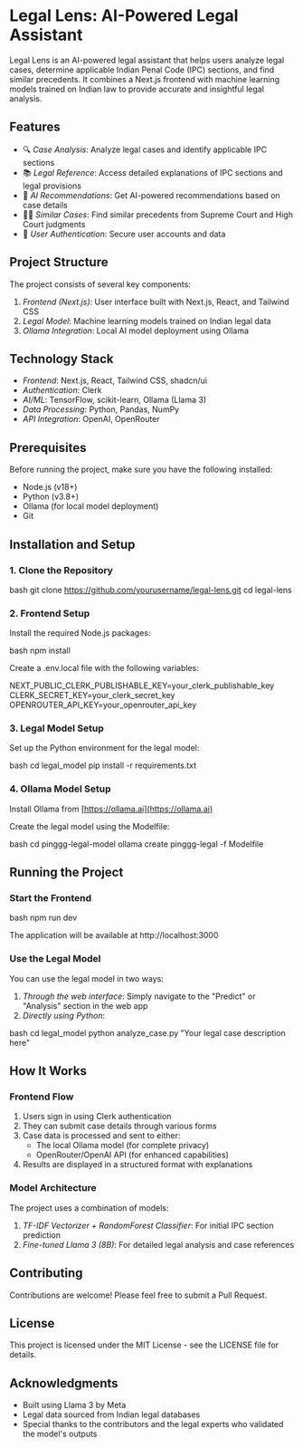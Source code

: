 # Legal Lens: AI-Powered Legal Assistant

Legal Lens is an AI-powered legal assistant that helps users analyze legal cases, determine applicable Indian Penal Code (IPC) sections, and find similar precedents. It combines a Next.js frontend with machine learning models trained on Indian law to provide accurate and insightful legal analysis.


## Features

- 🔍 *Case Analysis*: Analyze legal cases and identify applicable IPC sections
- 📚 *Legal Reference*: Access detailed explanations of IPC sections and legal provisions
- 🧠 *AI Recommendations*: Get AI-powered recommendations based on case details
- 👨‍⚖ *Similar Cases*: Find similar precedents from Supreme Court and High Court judgments
- 🔐 *User Authentication*: Secure user accounts and data

## Project Structure

The project consists of several key components:

1. *Frontend (Next.js)*: User interface built with Next.js, React, and Tailwind CSS
2. *Legal Model*: Machine learning models trained on Indian legal data
3. *Ollama Integration*: Local AI model deployment using Ollama

## Technology Stack

- *Frontend*: Next.js, React, Tailwind CSS, shadcn/ui
- *Authentication*: Clerk
- *AI/ML*: TensorFlow, scikit-learn, Ollama (Llama 3)
- *Data Processing*: Python, Pandas, NumPy
- *API Integration*: OpenAI, OpenRouter

## Prerequisites

Before running the project, make sure you have the following installed:

- Node.js (v18+)
- Python (v3.8+)
- Ollama (for local model deployment)
- Git

## Installation and Setup

### 1. Clone the Repository

bash
git clone https://github.com/yourusername/legal-lens.git
cd legal-lens


### 2. Frontend Setup

Install the required Node.js packages:

bash
npm install


Create a .env.local file with the following variables:


NEXT_PUBLIC_CLERK_PUBLISHABLE_KEY=your_clerk_publishable_key
CLERK_SECRET_KEY=your_clerk_secret_key
OPENROUTER_API_KEY=your_openrouter_api_key


### 3. Legal Model Setup

Set up the Python environment for the legal model:

bash
cd legal_model
pip install -r requirements.txt


### 4. Ollama Model Setup

Install Ollama from [https://ollama.ai](https://ollama.ai)

Create the legal model using the Modelfile:

bash
cd pinggg-legal-model
ollama create pinggg-legal -f Modelfile


## Running the Project

### Start the Frontend

bash
npm run dev


The application will be available at http://localhost:3000

### Use the Legal Model

You can use the legal model in two ways:

1. *Through the web interface*: Simply navigate to the "Predict" or "Analysis" section in the web app
2. *Directly using Python*:

bash
cd legal_model
python analyze_case.py "Your legal case description here"


## How It Works

### Frontend Flow

1. Users sign in using Clerk authentication
2. They can submit case details through various forms
3. Case data is processed and sent to either:
   - The local Ollama model (for complete privacy)
   - OpenRouter/OpenAI API (for enhanced capabilities)
4. Results are displayed in a structured format with explanations

### Model Architecture

The project uses a combination of models:

1. *TF-IDF Vectorizer + RandomForest Classifier*: For initial IPC section prediction
2. *Fine-tuned Llama 3 (8B)*: For detailed legal analysis and case references

## Contributing

Contributions are welcome! Please feel free to submit a Pull Request.

## License

This project is licensed under the MIT License - see the LICENSE file for details.

## Acknowledgments

- Built using Llama 3 by Meta
- Legal data sourced from Indian legal databases
- Special thanks to the contributors and the legal experts who validated the model's outputs
